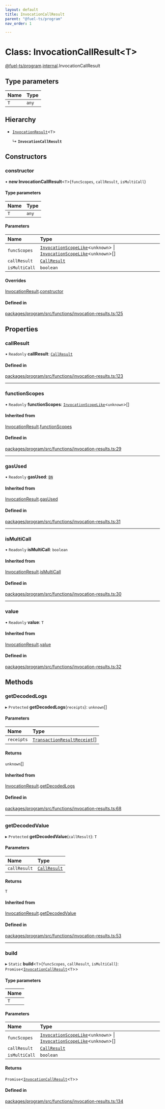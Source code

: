 ```yaml
---
layout: default
title: InvocationCallResult
parent: "@fuel-ts/program"
nav_order: 1

---
```


# Class: InvocationCallResult<T\>

[@fuel-ts/program](../index.md).[internal](../namespaces/internal.md).InvocationCallResult

## Type parameters

| Name | Type |
| :------ | :------ |
| `T` | `any` |

## Hierarchy

- [`InvocationResult`](InvocationResult.md)<`T`\>

  ↳ **`InvocationCallResult`**

## Constructors

### constructor

• **new InvocationCallResult**<`T`\>(`funcScopes`, `callResult`, `isMultiCall`)

#### Type parameters

| Name | Type |
| :------ | :------ |
| `T` | `any` |

#### Parameters

| Name | Type |
| :------ | :------ |
| `funcScopes` | [`InvocationScopeLike`](../index.md#invocationscopelike)<`unknown`\> \| [`InvocationScopeLike`](../index.md#invocationscopelike)<`unknown`\>[] |
| `callResult` | [`CallResult`](../namespaces/internal.md#callresult) |
| `isMultiCall` | `boolean` |

#### Overrides

[InvocationResult](InvocationResult.md).[constructor](InvocationResult.md#constructor)

#### Defined in

[packages/program/src/functions/invocation-results.ts:125](https://github.com/FuelLabs/fuels-ts/blob/master/packages/program/src/functions/invocation-results.ts#L125)

## Properties

### callResult

• `Readonly` **callResult**: [`CallResult`](../namespaces/internal.md#callresult)

#### Defined in

[packages/program/src/functions/invocation-results.ts:123](https://github.com/FuelLabs/fuels-ts/blob/master/packages/program/src/functions/invocation-results.ts#L123)

___

### functionScopes

• `Readonly` **functionScopes**: [`InvocationScopeLike`](../index.md#invocationscopelike)<`unknown`\>[]

#### Inherited from

[InvocationResult](InvocationResult.md).[functionScopes](InvocationResult.md#functionscopes)

#### Defined in

[packages/program/src/functions/invocation-results.ts:29](https://github.com/FuelLabs/fuels-ts/blob/master/packages/program/src/functions/invocation-results.ts#L29)

___

### gasUsed

• `Readonly` **gasUsed**: [`BN`](internal-BN.md)

#### Inherited from

[InvocationResult](InvocationResult.md).[gasUsed](InvocationResult.md#gasused)

#### Defined in

[packages/program/src/functions/invocation-results.ts:31](https://github.com/FuelLabs/fuels-ts/blob/master/packages/program/src/functions/invocation-results.ts#L31)

___

### isMultiCall

• `Readonly` **isMultiCall**: `boolean`

#### Inherited from

[InvocationResult](InvocationResult.md).[isMultiCall](InvocationResult.md#ismulticall)

#### Defined in

[packages/program/src/functions/invocation-results.ts:30](https://github.com/FuelLabs/fuels-ts/blob/master/packages/program/src/functions/invocation-results.ts#L30)

___

### value

• `Readonly` **value**: `T`

#### Inherited from

[InvocationResult](InvocationResult.md).[value](InvocationResult.md#value)

#### Defined in

[packages/program/src/functions/invocation-results.ts:32](https://github.com/FuelLabs/fuels-ts/blob/master/packages/program/src/functions/invocation-results.ts#L32)

## Methods

### getDecodedLogs

▸ `Protected` **getDecodedLogs**(`receipts`): `unknown`[]

#### Parameters

| Name | Type |
| :------ | :------ |
| `receipts` | [`TransactionResultReceipt`](../namespaces/internal.md#transactionresultreceipt)[] |

#### Returns

`unknown`[]

#### Inherited from

[InvocationResult](InvocationResult.md).[getDecodedLogs](InvocationResult.md#getdecodedlogs)

#### Defined in

[packages/program/src/functions/invocation-results.ts:68](https://github.com/FuelLabs/fuels-ts/blob/master/packages/program/src/functions/invocation-results.ts#L68)

___

### getDecodedValue

▸ `Protected` **getDecodedValue**(`callResult`): `T`

#### Parameters

| Name | Type |
| :------ | :------ |
| `callResult` | [`CallResult`](../namespaces/internal.md#callresult) |

#### Returns

`T`

#### Inherited from

[InvocationResult](InvocationResult.md).[getDecodedValue](InvocationResult.md#getdecodedvalue)

#### Defined in

[packages/program/src/functions/invocation-results.ts:53](https://github.com/FuelLabs/fuels-ts/blob/master/packages/program/src/functions/invocation-results.ts#L53)

___

### build

▸ `Static` **build**<`T`\>(`funcScopes`, `callResult`, `isMultiCall`): `Promise`<[`InvocationCallResult`](internal-InvocationCallResult.md)<`T`\>\>

#### Type parameters

| Name |
| :------ |
| `T` |

#### Parameters

| Name | Type |
| :------ | :------ |
| `funcScopes` | [`InvocationScopeLike`](../index.md#invocationscopelike)<`unknown`\> \| [`InvocationScopeLike`](../index.md#invocationscopelike)<`unknown`\>[] |
| `callResult` | [`CallResult`](../namespaces/internal.md#callresult) |
| `isMultiCall` | `boolean` |

#### Returns

`Promise`<[`InvocationCallResult`](internal-InvocationCallResult.md)<`T`\>\>

#### Defined in

[packages/program/src/functions/invocation-results.ts:134](https://github.com/FuelLabs/fuels-ts/blob/master/packages/program/src/functions/invocation-results.ts#L134)
